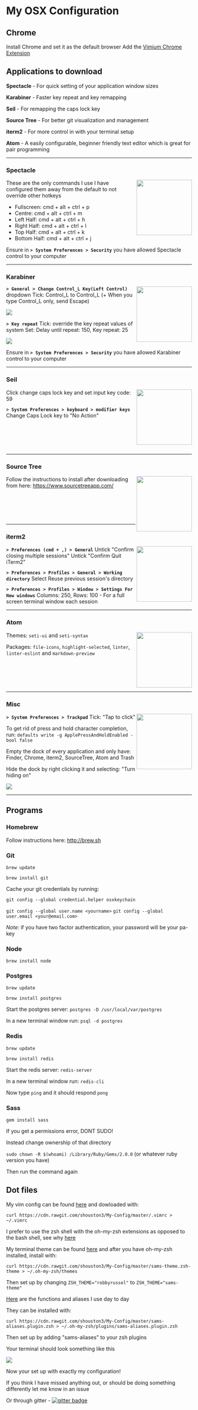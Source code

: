 # My OSX Configuration

## Chrome
Install Chrome and set it as the default browser
Add the [Vimium Chrome Extension](https://vimium.github.io/)

## Applications to download
**Spectacle** - For quick setting of your application window sizes

**Karabiner** - Faster key repeat and key remapping

**Seil** - For remapping the caps lock key

**Source Tree** - For better git visualization and management

**iterm2** - For more control in with your terminal setup

**Atom** - A easily configurable, beginner friendly text editor which is great for pair programming

----

### Spectacle

<img src="https://dl2.macupdate.com/images/icons256/41147.png" align="right" height="150px" />

These are the only commands I use
I have configured them away from the default to not override other hotkeys

 - Fullscreen: cmd + alt + ctrl + p
 - Centre: cmd + alt + ctrl + m
 - Left Half: cmd + alt + ctrl + h
 - Right Half: cmd + alt + ctrl + l
 - Top Half: cmd + alt + ctrl + k
 - Bottom Half: cmd + alt + ctrl + j

Ensure in **`> System Preferences > Security`** you have allowed Spectacle control to your computer

----

### Karabiner

<img src="https://dl2.macupdate.com/images/icons256/25141.png" align="right" height="150px" />

**`> General > Change Control_L Key(Left Control)`** dropdown
Tick: Control_L to Control_L (+ When you type Control_L only, send Escape)

<img src="imgs/karabiner_ctrl_remap.png" />

**`> Key repeat`**
Tick: override the key repeat values of system
Set: Delay until repeat: 150, Key repeat: 25

<img src="imgs/karabiner_key_repeat.png" />

Ensure in **`> System Preferences > Security`** you have allowed Karabiner control to your computer

----

### Seil

<img src="https://pqrs.org/osx/karabiner/img/seil-icon@2x.png" align="right" height="150px" />

Click change caps lock key and set input key code: 59

**`> System Preferences > keyboard > modifier keys`**
Change Caps Lock key to "No Action"

<br/><br/><br/><br/>

----

### Source Tree

<img src="https://blog.sourcetreeapp.com/files/2014/09/SourceTreeNewIcon-300x300.png" align="right" height="150px" />

Follow the instructions to install after downloading from here: https://www.sourcetreeapp.com/

<br/><br/><br/><br/>

----

### iterm2

<img src="https://upload.wikimedia.org/wikipedia/en/d/d7/ITerm2-icon.png" align="right" height="150px" />

**`> Preferences (cmd + ,) > General`**
Untick "Confirm closing multiple sessions"
Untick "Confirm Quit iTerm2"

**`> Preferences > Profiles > General > Working directory`**
Select Reuse previous session's directory

**`> Preferences > Profiles > Window > Settings For New windows`**
Columns: 250, Rows: 100 - For a full screen terminal window each session

----

### Atom

<img src="https://og.github.com/atom-mark/atom-mark@1200x630.png" align="right" height="150px" />

Themes: `seti-ui` and `seti-syntax`

Packages: `file-icons`, `highlight-selected`, `linter`, `linter-eslint` and `markdown-preview`

<br/><br/><br/><br/>

----

### Misc

<img src="http://core0.staticworld.net/images/article/2013/10/system-preferences-gallery-100065979-large.png" align="right" height="150px" />

**`> System Preferences > Trackpad`**
Tick: "Tap to click"

To get rid of press and hold character completion, run:
`defaults write -g ApplePressAndHoldEnabled -bool false`

Empty the dock of every application and only have:
Finder, Chrome, iterm2, SourceTree, Atom and Trash

Hide the dock by right clicking it and selecting:
"Turn hiding on"

<img src="imgs/doc_applications.png" />

----

## Programs

### Homebrew

Follow instructions here: http://brew.sh

### Git

`brew update`

`brew install git`

Cache your git credentials by running:

`git config --global credential.helper osxkeychain`

`git config --global user.name <yourname>`
`git config --global user.email <your@email.com>`

_Note:_ if you have two factor authentication, your password will be your pa-key

### Node

`brew install node`

### Postgres

`brew update`

`brew install postgres`

Start the postgres server: `postgres -D /usr/local/var/postgres`

In a new terminal window run: `psql -d postgres`

### Redis

`brew update`

`brew install redis`

Start the redis server: `redis-server`

In a new terminal window run: `redis-cli`

Now type `ping` and it should respond `pong`

### Sass

`gem install sass`

If you get a permissions error, DONT SUDO!

Instead change ownership of that directory

`sudo chown -R $(whoami) /Library/Ruby/Gems/2.0.0` (or whatever ruby version you have)

Then run the command again

## Dot files

My vim config can be found [here](https://github.com/shouston3/My-Config/blob/master/.vimrc) and dowloaded with:

`curl https://cdn.rawgit.com/shouston3/My-Config/master/.vimrc > ~/.vimrc`

I prefer to use the zsh shell with the oh-my-zsh extensions as opposed to the bash shell, see why [here](https://github.com/shouston3/My-Config/blob/master/WHY_ZSH.md)

My terminal theme can be found [here](https://github.com/shouston3/My-Config/blob/master/sams-theme.zsh-theme) and after you have oh-my-zsh installed, install with:

`curl https://cdn.rawgit.com/shouston3/My-Config/master/sams-theme.zsh-theme > ~/.oh-my-zsh/themes`

Then set up by changing `ZSH_THEME="robbyrussel"` to `ZSH_THEME="sams-theme"`

[Here](https://github.com/shouston3/My-Config/blob/master/sams-aliases.plugin.zsh) are the functions and aliases I use day to day

They can be installed with:

`curl https://cdn.rawgit.com/shouston3/My-Config/master/sams-aliases.plugin.zsh > ~/.oh-my-zsh/plugins/sams-aliases.plugin.zsh`

Then set up by adding "sams-aliases" to your zsh plugins

Your terminal should look something like this

<img src="imgs/terminal.png" />

Now your set up with exactly my configuration!

If you think I have missed anything out, or should be doing something differently let me know in an issue

Or through gitter - [![gitter badge](https://img.shields.io/badge/gitter-shouston3-brightgreen.svg)](https://gitter.im/shouston3)
